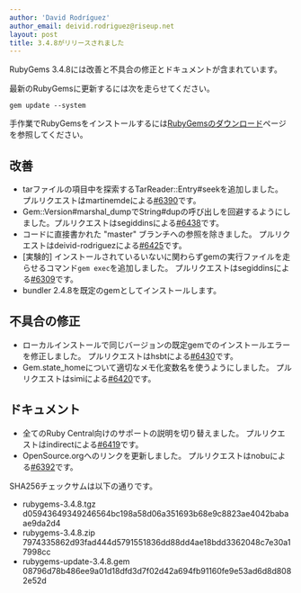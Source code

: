 ```yaml
---
author: 'David Rodríguez'
author_email: deivid.rodriguez@riseup.net
layout: post
title: 3.4.8がリリースされました
---
```


RubyGems 3.4.8には改善と不具合の修正とドキュメントが含まれています。

最新のRubyGemsに更新するには次を走らせてください。

    gem update --system

手作業でRubyGemsをインストールするには[RubyGemsのダウンロード][download]ページを参照してください。


## 改善

* tarファイルの項目中を探索するTarReader::Entry#seekを追加しました。
  プルリクエストはmartinemdeによる[#6390](https://github.com/rubygems/rubygems/pull/6390)です。
* Gem::Version#marshal_dumpでString#dupの呼び出しを回避するようにしました。プルリクエストはsegiddinsによる[#6438](https://github.com/rubygems/rubygems/pull/6438)です。
* コードに直接書かれた "master" ブランチへの参照を除きました。
  プルリクエストはdeivid-rodriguezによる[#6425](https://github.com/rubygems/rubygems/pull/6425)です。
* [実験的] インストールされているいないに関わらずgemの実行ファイルを走らせるコマンド`gem exec`を追加しました。
  プルリクエストはsegiddinsによる[#6309](https://github.com/rubygems/rubygems/pull/6309)です。
* bundler 2.4.8を既定のgemとしてインストールします。

## 不具合の修正

* ローカルインストールで同じバージョンの既定gemでのインストールエラーを修正しました。
  プルリクエストはhsbtによる[#6430](https://github.com/rubygems/rubygems/pull/6430)です。
* Gem.state_homeについて適切なメモ化変数名を使うようにしました。
  プルリクエストはsimiによる[#6420](https://github.com/rubygems/rubygems/pull/6420)です。

## ドキュメント

* 全てのRuby Central向けのサポートの説明を切り替えました。
  プルリクエストはindirectによる[#6419](https://github.com/rubygems/rubygems/pull/6419)です。
* OpenSource.orgへのリンクを更新しました。
  プルリクエストはnobuによる[#6392](https://github.com/rubygems/rubygems/pull/6392)です。


SHA256チェックサムは以下の通りです。

* rubygems-3.4.8.tgz
  d05943649349246564bc198a58d06a351693b68e9c8823ae4042babaae9da2d4
* rubygems-3.4.8.zip  
  7974335862d93fad444d5791551836dd88dd4ae18bdd3362048c7e30a17998cc
* rubygems-update-3.4.8.gem  
  08796d78b486ee9a01d18dfd3d7f02d42a694fb91160fe9e53ad6d8d8082e52d


[download]: https://rubygems.org/pages/download

